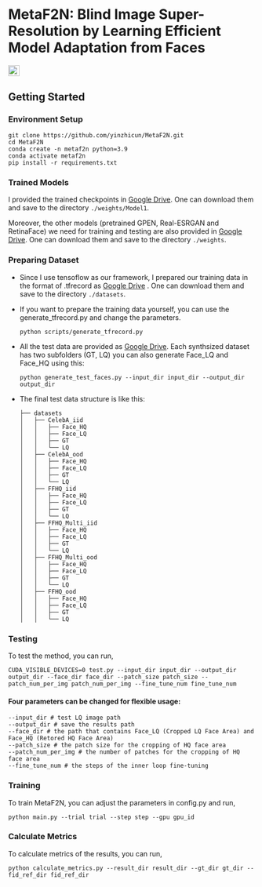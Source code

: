 # MetaF2N: Blind Image Super-Resolution by Learning Efficient Model Adaptation from Faces

<a href="https://arxiv.org/pdf/2309.08113.pdf"><img src="https://img.shields.io/badge/arXiv-2309.08113-b31b1b.svg" height=22.5></a>

## Getting Started

### Environment Setup

```shell
git clone https://github.com/yinzhicun/MetaF2N.git
cd MetaF2N
conda create -n metaf2n python=3.9
conda activate metaf2n
pip install -r requirements.txt
```

### Trained Models

I provided the trained checkpoints in [Google Drive](https://drive.google.com/drive/folders/1zTIHZDp0SUE-cuEvmPXj6vHd62cZLykg). One can download them and save to the directory `./weights/Model1`.

Moreover, the other models (pretrained GPEN, Real-ESRGAN and RetinaFace) we need for training and testing are also provided in [Google Drive](https://drive.google.com/drive/folders/1UyduarmLBkZ38NCRQSiuJSjrtPqWQXiX?usp=drive_link). One can download them and save to the directory `./weights`.

### Preparing Dataset

- Since I use tensoflow as our framework, I prepared our training data in the format of .tfrecord as [Google Drive](https://drive.google.com/drive/folders/1NGPghw74He0YF5ELNZOXGLwysFQL6UAQ) . One can download them and save to the directory `./datasets`.

- If you want to prepare the training data yourself, you can use the generate_tfrecord.py and change the parameters.
    ```shell
    python scripts/generate_tfrecord.py
    ```

- All the test data are provided as  [Google Drive](https://drive.google.com/drive/folders/13aGnJXZiEKSRanu7bu6pJGutvMvKFeuV?usp=drive_link). Each synthsized dataset has two subfolders (GT, LQ)
  you can also generate Face_LQ and Face_HQ using this:
    ```shell
    python generate_test_faces.py --input_dir input_dir --output_dir output_dir
    ```

- The final test data structure is like this:
    ```shell
    ├── datasets
    │   ├── CelebA_iid
    │   │   ├── Face_HQ
    │   │   ├── Face_LQ
    │   │   ├── GT
    │   │   └── LQ
    │   ├── CelebA_ood
    │   │   ├── Face_HQ
    │   │   ├── Face_LQ
    │   │   ├── GT
    │   │   └── LQ
    │   ├── FFHQ_iid
    │   │   ├── Face_HQ
    │   │   ├── Face_LQ
    │   │   ├── GT
    │   │   └── LQ
    │   ├── FFHQ_Multi_iid
    │   │   ├── Face_HQ
    │   │   ├── Face_LQ
    │   │   ├── GT
    │   │   └── LQ
    │   ├── FFHQ_Multi_ood
    │   │   ├── Face_HQ
    │   │   ├── Face_LQ
    │   │   ├── GT
    │   │   └── LQ
    │   ├── FFHQ_ood
    │   │   ├── Face_HQ
    │   │   ├── Face_LQ
    │   │   ├── GT
    │   │   └── LQ
    ```
    
### Testing

To test the method, you can run,

```Shell
CUDA_VISIBLE_DEVICES=0 test.py --input_dir input_dir --output_dir output_dir --face_dir face_dir --patch_size patch_size --patch_num_per_img patch_num_per_img --fine_tune_num fine_tune_num
```

#### __Four parameters can be changed for flexible usage:__
```
--input_dir # test LQ image path
--output_dir # save the results path
--face_dir # the path that contains Face_LQ (Cropped LQ Face Area) and Face_HQ (Retored HQ Face Area)
--patch_size # the patch size for the cropping of HQ face area
--patch_num_per_img # the number of patches for the cropping of HQ face area
--fine_tune_num # the steps of the inner loop fine-tuning

```

### Training

To train MetaF2N, you can adjust the parameters in config.py and run,

```Shell
python main.py --trial trial --step step --gpu gpu_id
```

### Calculate Metrics

To calculate metrics of the results, you can run,

```Shell
python calculate_metrics.py --result_dir result_dir --gt_dir gt_dir --fid_ref_dir fid_ref_dir
```

